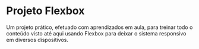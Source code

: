 <h1>Projeto Flexbox</h1>

Um projeto prático, efetuado com aprendizados em aula, para treinar todo o conteúdo visto até aqui usando Flexbox para deixar o sistema responsivo em diversos dispositivos.
